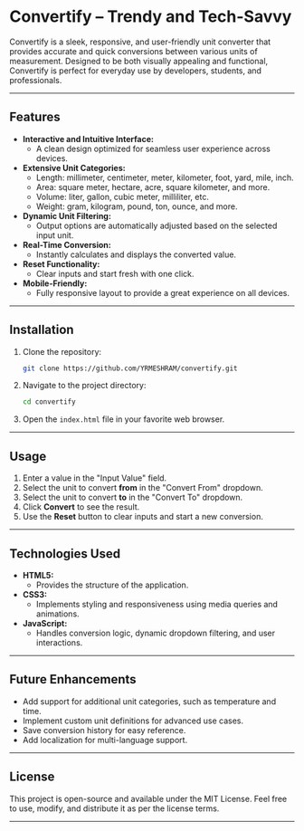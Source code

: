 # Convertify – Trendy and Tech-Savvy

Convertify is a sleek, responsive, and user-friendly unit converter that provides accurate and quick conversions between various units of measurement. Designed to be both visually appealing and functional, Convertify is perfect for everyday use by developers, students, and professionals.

---

## Features

- **Interactive and Intuitive Interface:**
  - A clean design optimized for seamless user experience across devices.
- **Extensive Unit Categories:**
  - Length: millimeter, centimeter, meter, kilometer, foot, yard, mile, inch.
  - Area: square meter, hectare, acre, square kilometer, and more.
  - Volume: liter, gallon, cubic meter, milliliter, etc.
  - Weight: gram, kilogram, pound, ton, ounce, and more.
- **Dynamic Unit Filtering:**
  - Output options are automatically adjusted based on the selected input unit.
- **Real-Time Conversion:**
  - Instantly calculates and displays the converted value.
- **Reset Functionality:**
  - Clear inputs and start fresh with one click.
- **Mobile-Friendly:**
  - Fully responsive layout to provide a great experience on all devices.

---

## Installation

1. Clone the repository:

   ```bash
   git clone https://github.com/YRMESHRAM/convertify.git
   ```

2. Navigate to the project directory:

   ```bash
   cd convertify
   ```

3. Open the `index.html` file in your favorite web browser.

---

## Usage

1. Enter a value in the "Input Value" field.
2. Select the unit to convert **from** in the "Convert From" dropdown.
3. Select the unit to convert **to** in the "Convert To" dropdown.
4. Click **Convert** to see the result.
5. Use the **Reset** button to clear inputs and start a new conversion.

---

## Technologies Used

- **HTML5:**
  - Provides the structure of the application.
- **CSS3:**
  - Implements styling and responsiveness using media queries and animations.
- **JavaScript:**
  - Handles conversion logic, dynamic dropdown filtering, and user interactions.

---


## Future Enhancements

- Add support for additional unit categories, such as temperature and time.
- Implement custom unit definitions for advanced use cases.
- Save conversion history for easy reference.
- Add localization for multi-language support.

---

## License

This project is open-source and available under the MIT License. Feel free to use, modify, and distribute it as per the license terms.

---



